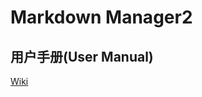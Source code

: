 # Markdown Manager2

## 用户手册(User Manual)

[Wiki](https://github.com/307guojiawei/MarkdownManager2/wiki/Home)
